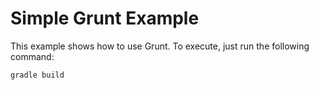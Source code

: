 # Simple Grunt Example

This example shows how to use Grunt. To execute, just run the following command:

```bash
gradle build
```
